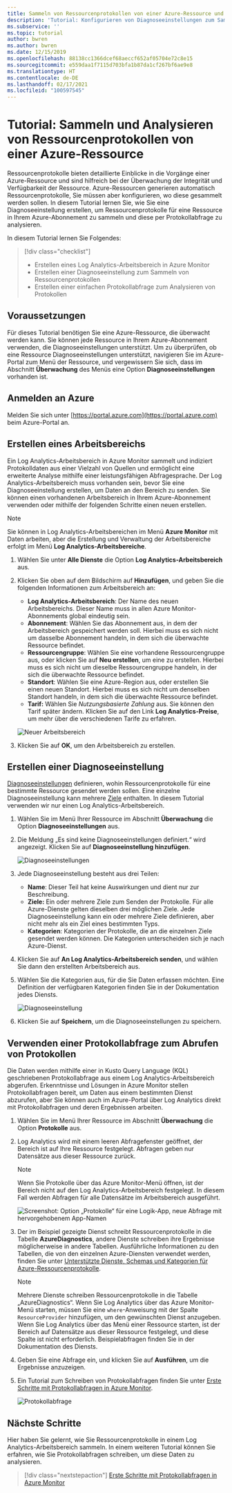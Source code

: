 ```yaml
---
title: Sammeln von Ressourcenprotokollen von einer Azure-Ressource und Analysieren der Protokolle mit Azure Monitor
description: 'Tutorial: Konfigurieren von Diagnoseeinstellungen zum Sammeln von Ressourcenprotokollen von einer Azure-Ressource in einem Log Analytics-Arbeitsbereich, wo diese per Protokollabfrage analysiert werden können.'
ms.subservice: ''
ms.topic: tutorial
author: bwren
ms.author: bwren
ms.date: 12/15/2019
ms.openlocfilehash: 88138cc1366dcef68aeccf652af05704e72c8e15
ms.sourcegitcommit: e559daa1f7115d703bfa1b87da1cf267bf6ae9e8
ms.translationtype: HT
ms.contentlocale: de-DE
ms.lasthandoff: 02/17/2021
ms.locfileid: "100597545"
---
```

# <a name="tutorial-collect-and-analyze-resource-logs-from-an-azure-resource"></a>Tutorial: Sammeln und Analysieren von Ressourcenprotokollen von einer Azure-Ressource

Ressourcenprotokolle bieten detaillierte Einblicke in die Vorgänge einer Azure-Ressource und sind hilfreich bei der Überwachung der Integrität und Verfügbarkeit der Ressource. Azure-Ressourcen generieren automatisch Ressourcenprotokolle, Sie müssen aber konfigurieren, wo diese gesammelt werden sollen. In diesem Tutorial lernen Sie, wie Sie eine Diagnoseeinstellung erstellen, um Ressourcenprotokolle für eine Ressource in Ihrem Azure-Abonnement zu sammeln und diese per Protokollabfrage zu analysieren.

In diesem Tutorial lernen Sie Folgendes:

> [!div class="checklist"]
> * Erstellen eines Log Analytics-Arbeitsbereich in Azure Monitor
> * Erstellen einer Diagnoseeinstellung zum Sammeln von Ressourcenprotokollen 
> * Erstellen einer einfachen Protokollabfrage zum Analysieren von Protokollen


## <a name="prerequisites"></a>Voraussetzungen

Für dieses Tutorial benötigen Sie eine Azure-Ressource, die überwacht werden kann. Sie können jede Ressource in Ihrem Azure-Abonnement verwenden, die Diagnoseeinstellungen unterstützt. Um zu überprüfen, ob eine Ressource Diagnoseeinstellungen unterstützt, navigieren Sie im Azure-Portal zum Menü der Ressource, und vergewissern Sie sich, dass im Abschnitt **Überwachung** des Menüs eine Option **Diagnoseeinstellungen** vorhanden ist.


## <a name="log-in-to-azure"></a>Anmelden an Azure
Melden Sie sich unter [https://portal.azure.com](https://portal.azure.com) beim Azure-Portal an.


## <a name="create-a-workspace"></a>Erstellen eines Arbeitsbereichs
Ein Log Analytics-Arbeitsbereich in Azure Monitor sammelt und indiziert Protokolldaten aus einer Vielzahl von Quellen und ermöglicht eine erweiterte Analyse mithilfe einer leistungsfähigen Abfragesprache. Der Log Analytics-Arbeitsbereich muss vorhanden sein, bevor Sie eine Diagnoseeinstellung erstellen, um Daten an den Bereich zu senden. Sie können einen vorhandenen Arbeitsbereich in Ihrem Azure-Abonnement verwenden oder mithilfe der folgenden Schritte einen neuen erstellen. 

> [!NOTE]
> Sie können in Log Analytics-Arbeitsbereichen im Menü **Azure Monitor** mit Daten arbeiten, aber die Erstellung und Verwaltung der Arbeitsbereiche erfolgt im Menü **Log Analytics-Arbeitsbereiche**.

1. Wählen Sie unter **Alle Dienste** die Option **Log Analytics-Arbeitsbereich** aus.
2. Klicken Sie oben auf dem Bildschirm auf **Hinzufügen**, und geben Sie die folgenden Informationen zum Arbeitsbereich an:
   - **Log Analytics-Arbeitsbereich**: Der Name des neuen Arbeitsbereichs. Dieser Name muss in allen Azure Monitor-Abonnements global eindeutig sein.
   - **Abonnement**: Wählen Sie das Abonnement aus, in dem der Arbeitsbereich gespeichert werden soll. Hierbei muss es sich nicht um dasselbe Abonnement handeln, in dem sich die überwachte Ressource befindet.
   - **Ressourcengruppe**: Wählen Sie eine vorhandene Ressourcengruppe aus, oder klicken Sie auf **Neu erstellen**, um eine zu erstellen. Hierbei muss es sich nicht um dieselbe Ressourcengruppe handeln, in der sich die überwachte Ressource befindet.
   - **Standort**: Wählen Sie eine Azure-Region aus, oder erstellen Sie einen neuen Standort. Hierbei muss es sich nicht um denselben Standort handeln, in dem sich die überwachte Ressource befindet.
   - **Tarif:** Wählen Sie *Nutzungsbasierte Zahlung* aus. Sie können den Tarif später ändern. Klicken Sie auf den Link **Log Analytics-Preise**, um mehr über die verschiedenen Tarife zu erfahren.

    ![Neuer Arbeitsbereich](media/tutorial-resource-logs/new-workspace.png)

3. Klicken Sie auf **OK**, um den Arbeitsbereich zu erstellen.

## <a name="create-a-diagnostic-setting"></a>Erstellen einer Diagnoseeinstellung
[Diagnoseeinstellungen](../essentials/diagnostic-settings.md) definieren, wohin Ressourcenprotokolle für eine bestimmte Ressource gesendet werden sollen. Eine einzelne Diagnoseeinstellung kann mehrere [Ziele](../essentials/diagnostic-settings.md#destinations) enthalten. In diesem Tutorial verwenden wir nur einen Log Analytics-Arbeitsbereich.

1. Wählen Sie im Menü Ihrer Ressource im Abschnitt **Überwachung** die Option **Diagnoseeinstellungen** aus.
2. Die Meldung „Es sind keine Diagnoseeinstellungen definiert.“ wird angezeigt. Klicken Sie auf **Diagnoseeinstellung hinzufügen**.

    ![Diagnoseeinstellungen](media/tutorial-resource-logs/diagnostic-settings.png)

3. Jede Diagnoseeinstellung besteht aus drei Teilen:
 
   - **Name**: Dieser Teil hat keine Auswirkungen und dient nur zur Beschreibung.
   - **Ziele:** Ein oder mehrere Ziele zum Senden der Protokolle. Für alle Azure-Dienste gelten dieselben drei möglichen Ziele. Jede Diagnoseeinstellung kann ein oder mehrere Ziele definieren, aber nicht mehr als ein Ziel eines bestimmten Typs. 
   - **Kategorien**: Kategorien der Protokolle, die an die einzelnen Ziele gesendet werden können. Die Kategorien unterscheiden sich je nach Azure-Dienst.

4. Klicken Sie auf **An Log Analytics-Arbeitsbereich senden**, und wählen Sie dann den erstellten Arbeitsbereich aus.
5. Wählen Sie die Kategorien aus, für die Sie Daten erfassen möchten. Eine Definition der verfügbaren Kategorien finden Sie in der Dokumentation jedes Diensts.

    ![Diagnoseeinstellung](media/tutorial-resource-logs/diagnostic-setting.png)

6. Klicken Sie auf **Speichern**, um die Diagnoseeinstellungen zu speichern.

    
 
 ## <a name="use-a-log-query-to-retrieve-logs"></a>Verwenden einer Protokollabfrage zum Abrufen von Protokollen
Die Daten werden mithilfe einer in Kusto Query Language (KQL) geschriebenen Protokollabfrage aus einem Log Analytics-Arbeitsbereich abgerufen. Erkenntnisse und Lösungen in Azure Monitor stellen Protokollabfragen bereit, um Daten aus einem bestimmten Dienst abzurufen, aber Sie können auch im Azure-Portal über Log Analytics direkt mit Protokollabfragen und deren Ergebnissen arbeiten. 

1. Wählen Sie im Menü Ihrer Ressource im Abschnitt **Überwachung** die Option **Protokolle** aus.
2. Log Analytics wird mit einem leeren Abfragefenster geöffnet, der Bereich ist auf Ihre Ressource festgelegt. Abfragen geben nur Datensätze aus dieser Ressource zurück.

    > [!NOTE]
    > Wenn Sie Protokolle über das Azure Monitor-Menü öffnen, ist der Bereich nicht auf den Log Analytics-Arbeitsbereich festgelegt. In diesem Fall werden Abfragen für alle Datensätze im Arbeitsbereich ausgeführt.
   
    ![Screenshot: Option „Protokolle“ für eine Logik-App, neue Abfrage mit hervorgehobenem App-Namen](media/tutorial-resource-logs/logs.png)

4. Der im Beispiel gezeigte Dienst schreibt Ressourcenprotokolle in die Tabelle **AzureDiagnostics**, andere Dienste schreiben ihre Ergebnisse möglicherweise in andere Tabellen. Ausführliche Informationen zu den Tabellen, die von den einzelnen Azure-Diensten verwendet werden, finden Sie unter [Unterstützte Dienste, Schemas und Kategorien für Azure-Ressourcenprotokolle](../essentials/resource-logs-schema.md).

    > [!NOTE]
    > Mehrere Dienste schreiben Ressourcenprotokolle in die Tabelle „AzureDiagnostics“. Wenn Sie Log Analytics über das Azure Monitor-Menü starten, müssen Sie eine `where`-Anweisung mit der Spalte `ResourceProvider` hinzufügen, um den gewünschten Dienst anzugeben. Wenn Sie Log Analytics über das Menü einer Ressource starten, ist der Bereich auf Datensätze aus dieser Ressource festgelegt, und diese Spalte ist nicht erforderlich. Beispielabfragen finden Sie in der Dokumentation des Diensts.


5. Geben Sie eine Abfrage ein, und klicken Sie auf **Ausführen**, um die Ergebnisse anzuzeigen. 
6. Ein Tutorial zum Schreiben von Protokollabfragen finden Sie unter [Erste Schritte mit Protokollabfragen in Azure Monitor](../log-query/get-started-queries.md).

    ![Protokollabfrage](media/tutorial-resource-logs/log-query-1.png)




## <a name="next-steps"></a>Nächste Schritte
Hier haben Sie gelernt, wie Sie Ressourcenprotokolle in einem Log Analytics-Arbeitsbereich sammeln. In einem weiteren Tutorial können Sie erfahren, wie Sie Protokollabfragen schreiben, um diese Daten zu analysieren.

> [!div class="nextstepaction"]
> [Erste Schritte mit Protokollabfragen in Azure Monitor](../log-query/get-started-queries.md)
